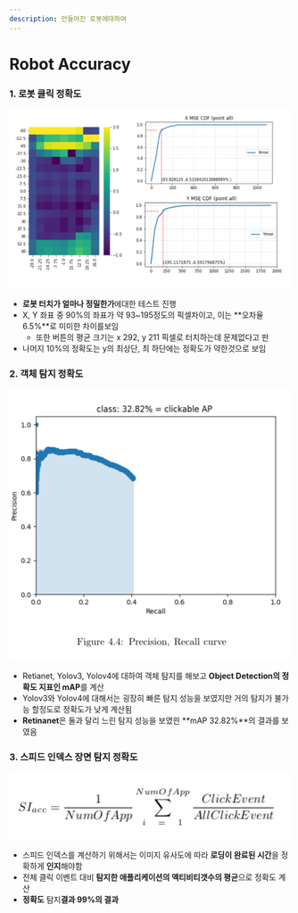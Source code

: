 ```yaml
---
description: 만들어진 로봇에대하여
---
```


# Robot Accuracy

### 1. 로봇 클릭 정확도

![전체 좌표에대한 로봇 클릭 정확도(좌) 와 x축과 y축에대한 MSE](<../.gitbook/assets/image (13).png>)

* **로봇 터치가 얼마나 정밀한가**에대한 테스트 진행
* X, Y 좌표 중 90%의 좌표가 약 93\~195정도의 픽셀차이고, 이는 **오차율 6.5%**로 미미한 차이를보임
  * 또한 버튼의 평균 크기는 x 292, y 211 픽셀로 터치하는데 문제없다고 판
* 나머지 10%의 정확도는 y의 최상단, 최 하단에는 정확도가 약한것으로 보임

### 2. 객체 탐지 정확도

![정밀도-재현율 커브](<../.gitbook/assets/image (18).png>)

* Retianet, Yolov3, Yolov4에 대하여 객체 탐지를 해보고 **Object Detection의 정확도 지표인 mAP**를 계산
* Yolov3와 Yolov4에 대해서는 굉장히 빠른 탐지 성능을 보였지만 거의 탐지가 불가능 할정도로 정확도가 낮게 계산됨
* **Retinanet**은 둘과 달리 느린 탐지 성능을 보였읜 **mAP 32.82%**의 결과를 보였음

### 3. 스피드 인덱스 장면 탐지 정확도 

![스피드인덱스 장면 탐지 정확도 공식](<../.gitbook/assets/image (11).png>)

* 스피드 인덱스를 계산하기 위해서는 이미지 유사도에 따라 **로딩이 완료된 시간**을 정확하게 **인지**해야함
* 전체 클릭 이벤트 대비 **탐지한 애플리케이션의 액티비티갯수의 평균**으로 정확도 계산 
* **정확도** 탐지**결과 99%의 결과**
